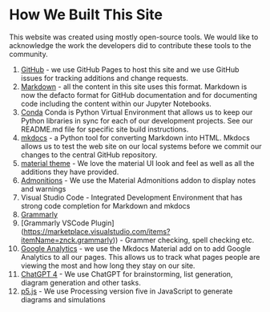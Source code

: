 # How We Built This Site

This website was created using mostly open-source tools.  We would like to acknowledge the work the developers did to contribute these tools to the community.

1. [GitHub](https://github.com/dmccreary/genai-arch-patterns) - we use GitHub Pages to host this site and we use GitHub issues for tracking additions and change requests.
2. [Markdown](https://daringfireball.net/projects/markdown/) - all the content in this site uses this format.  Markdown is now the defacto
format for GitHub documentation and for documenting code including the content within our Jupyter Notebooks.
3. [Conda](https://docs.conda.io/) Conda is Python Virtual Environment that allows us to keep our Python libraries in sync for each of our development projects.  See our README.md file for specific site build instructions.
4. [mkdocs](https://www.mkdocs.org/) - a Python tool for converting Markdown into HTML.  Mkdocs allows us to test the web site on our
local systems before we commit our changes to the central GitHub
repository.
5. [material theme](https://squidfunk.github.io/mkdocs-material/) - We love the material UI look and feel as well as all the additions they
have provided.
6. [Admonitions](https://squidfunk.github.io/mkdocs-material/reference/admonitions/) - We use the Material Admonitions addon to display notes and warnings
7. Visual Studio Code - Integrated Development Environment that has strong
code completion for Markdown and mkdocs
8. [Grammarly](grammarly.com)
8. [Grammarly VSCode Plugin]
(https://marketplace.visualstudio.com/items?itemName=znck.grammarly)) - Grammer checking, spell checking etc.
9.  [Google Analytics](https://squidfunk.github.io/mkdocs-material/setup/setting-up-site-analytics/) - we use the Mkdocs Material add on to add Google Analytics to all our pages.  This allows us to track what pages people are viewing the most and how long they stay on our site.
10.  [ChatGPT 4](https://chat.openai.com/) - We use ChatGPT for brainstorming, list generation, diagram generation and other tasks.
11.  [p5.js](https://p5js.org/) - We use Processing version five in JavaScript to generate diagrams and simulations